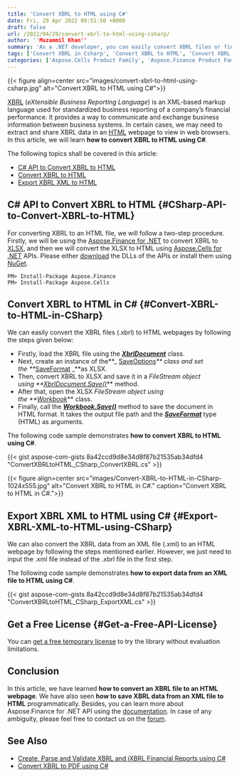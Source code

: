 ```yaml
---
title: 'Convert XBRL to HTML using C#'
date: Fri, 29 Apr 2022 09:51:50 +0000
draft: false
url: /2022/04/29/convert-xbrl-to-html-using-csharp/
author: ''Muzammil Khan''
summary: 'As a .NET developer, you can easily convert XBRL files or financial data from XML files to HTML webpages programmatically. In this article, you will learn **how to convert XBRL to HTML using C#**.'
tags: ['Convert XBRL in Csharp', 'Convert XBRL to HTML', 'Convert XBRL to HTML in C#', 'View XBRL in Browser C#', 'XBRL', 'XBRL to HTML', 'XBRL to HTML in C#', 'XBRL to XLSX']
categories: ['Aspose.Cells Product Family', 'Aspose.Finance Product Family']
---
```




{{< figure align=center src="images/convert-xbrl-to-html-using-csharp.jpg" alt="Convert XBRL to HTML using C#">}}


[XBRL][1] (_eXtensible Business Reporting Language_) is an XML-based markup language used for standardized business reporting of a company’s financial performance. It provides a way to communicate and exchange business information between business systems. In certain cases, we may need to extract and share XBRL data in an [HTML][2] webpage to view in web browsers. In this article, we will learn **how to convert XBRL to HTML using C#**.

The following topics shall be covered in this article:

*   [C# API to Convert XBRL to HTML][3]
*   [Convert XBRL to HTML][4]
*   [Export XBRL XML to HTML][5]

## C# API to Convert XBRL to HTML {#CSharp-API-to-Convert-XBRL-to-HTML}

For converting XBRL to an HTML file, we will follow a two-step procedure. Firstly, we will be using the [Aspose.Finance for .NET][6] to convert XBRL to [XLSX][7], and then we will convert the XLSX to HTML using [Aspose.Cells for .NET][8] APIs. Please either [download][9] the DLLs of the APIs or install them using [NuGet][10].

```
PM> Install-Package Aspose.Finance
PM> Install-Package Aspose.Cells
```

## Convert XBRL to HTML in C# {#Convert-XBRL-to-HTML-in-CSharp}

We can easily convert the XBRL files (.xbrl) to HTML webpages by following the steps given below:

*   Firstly, load the XBRL file using the **_[XbrlDocument][11]_** class.
*   Next, create an instance of the**_ [SaveOptions][12]_** class and set the **_[SaveFormat][13] _**as XLSX.
*   Then, convert XBRL to XLSX and save it in a _FileStream _object using **_[XbrlDocument.Save()][14]_** method.
*   After that, open the XLSX _FileStream _object using the **_[Workbook][15]_** class.
*   Finally, call the **_[Workbook.Save()][16]_** method to save the document in HTML format. It takes the output file path and the [**_SaveFormat_**][17] type (HTML) as arguments.

The following code sample demonstrates **how to convert XBRL to HTML using C#**.

{{< gist aspose-com-gists 8a42ccd9d8e34d8f87b21535ab34dfd4 "ConvertXBRLtoHTML_CSharp_ConvertXBRL.cs" >}}



{{< figure align=center src="images/Convert-XBRL-to-HTML-in-CSharp-1024x555.jpg" alt="Convert XBRL to HTML in C#." caption="Convert XBRL to HTML in C#.">}}


## **Export XBRL XML to HTML using C#** {#Export-XBRL-XML-to-HTML-using-CSharp}

We can also convert the XBRL data from an XML file (.xml) to an HTML webpage by following the steps mentioned earlier. However, we just need to input the .xml file instead of the .xbrl file in the first step.

The following code sample demonstrates **how to export data from an XML file to HTML using C#**.

{{< gist aspose-com-gists 8a42ccd9d8e34d8f87b21535ab34dfd4 "ConvertXBRLtoHTML_CSharp_ExportXML.cs" >}}

## Get a Free License {#Get-a-Free-API-License}

You can [get a free temporary license][18] to try the library without evaluation limitations.

## Conclusion

In this article, we have learned **how to convert an XBRL file to an HTML webpage**. We have also seen **how to save XBRL data from an XML file to HTML** programmatically. Besides, you can learn more about Aspose.Finance for .NET API using the [documentation][19]. In case of any ambiguity, please feel free to contact us on the [forum][20].

## See Also

*   [Create, Parse and Validate XBRL and iXBRL Financial Reports using C#][21]
*   [Convert XBRL to PDF using C#][22]




[1]: https://docs.fileformat.com/finance/xbrl/
[2]: https://docs.fileformat.com/web/html/
[3]: #CSharp-API-to-Convert-XBRL-to-HTML
[4]: #Convert-XBRL-to-HTML-in-CSharp
[5]: #Export-XBRL-XML-to-HTML-using-CSharp
[6]: https://products.aspose.com/finance/net
[7]: https://docs.fileformat.com/spreadsheet/xlsx/
[8]: https://products.aspose.com/cells/net
[9]: https://downloads.aspose.com/
[10]: https://www.nuget.org/packages/Aspose.Finance/
[11]: https://apireference.aspose.com/finance/net/aspose.finance.xbrl/xbrldocument
[12]: https://apireference.aspose.com/finance/net/aspose.finance.xbrl/saveoptions
[13]: https://apireference.aspose.com/finance/net/aspose.finance.xbrl/saveformat
[14]: https://apireference.aspose.com/finance/net/aspose.finance.xbrl/xbrldocument/methods/save
[15]: https://apireference.aspose.com/cells/net/aspose.cells/workbook
[16]: https://apireference.aspose.com/cells/net/aspose.cells.workbook/save/methods/3
[17]: https://apireference.aspose.com/cells/net/aspose.cells/saveformat
[18]: https://purchase.aspose.com/temporary-license
[19]: https://docs.aspose.com/finance/net/
[20]: https://forum.aspose.com/c/finance/
[21]: https://blog.aspose.com/2020/04/29/create-xbrl-instances-and-parse-and-validate-xbrl-and-ixbrl-files-in-csharp-asp.net/
[22]: https://blog.aspose.com/2022/03/20/convert-xbrl-to-pdf-using-csharp/





